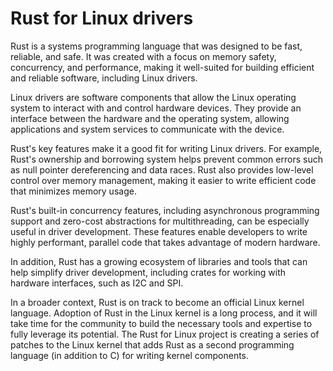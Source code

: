 # Rust for Linux drivers

Rust is a systems programming language that was designed to be fast, reliable, and safe. It was created with a focus on memory safety, concurrency, and performance, making it well-suited for building efficient and reliable software, including Linux drivers.

Linux drivers are software components that allow the Linux operating system to interact with and control hardware devices. They provide an interface between the hardware and the operating system, allowing applications and system services to communicate with the device.

Rust's key features make it a good fit for writing Linux drivers. For example, Rust's ownership and borrowing system helps prevent common errors such as null pointer dereferencing and data races. Rust also provides low-level control over memory management, making it easier to write efficient code that minimizes memory usage.

Rust's built-in concurrency features, including asynchronous programming support and zero-cost abstractions for multithreading, can be especially useful in driver development. These features enable developers to write highly performant, parallel code that takes advantage of modern hardware.

In addition, Rust has a growing ecosystem of libraries and tools that can help simplify driver development, including crates for working with hardware interfaces, such as I2C and SPI.

In a broader context, Rust is on track to become an official Linux kernel language. Adoption of Rust in the Linux kernel is a long process, and it will take time for the community to build the necessary tools and expertise to fully leverage its potential. The Rust for Linux project is creating a series of patches to the Linux kernel that adds Rust as a second programming language (in addition to C) for writing kernel components.
